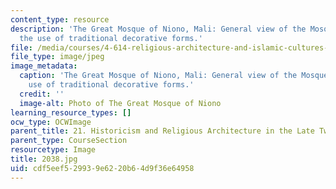 ```yaml
---
content_type: resource
description: 'The Great Mosque of Niono, Mali: General view of the Mosque showing
  the use of traditional decorative forms.'
file: /media/courses/4-614-religious-architecture-and-islamic-cultures-fall-2002/cdf5eef529939e6220b64d9f36e64958_2038.jpg
file_type: image/jpeg
image_metadata:
  caption: 'The Great Mosque of Niono, Mali: General view of the Mosque showing the
    use of traditional decorative forms.'
  credit: ''
  image-alt: Photo of The Great Mosque of Niono
learning_resource_types: []
ocw_type: OCWImage
parent_title: 21. Historicism and Religious Architecture in the Late Twentieth Century
parent_type: CourseSection
resourcetype: Image
title: 2038.jpg
uid: cdf5eef5-2993-9e62-20b6-4d9f36e64958
---
```

